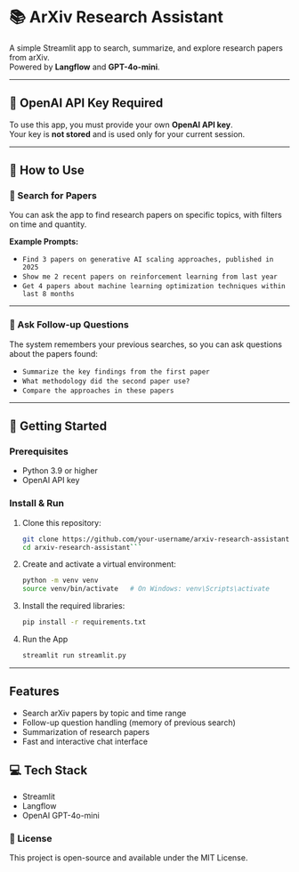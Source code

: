 # 📚 ArXiv Research Assistant

A simple Streamlit app to search, summarize, and explore research papers from arXiv.  
Powered by **Langflow** and **GPT-4o-mini**.

---

## 🔑 OpenAI API Key Required

To use this app, you must provide your own **OpenAI API key**.  
Your key is **not stored** and is used only for your current session.

---

## 🔧 How to Use

### 📝 Search for Papers
You can ask the app to find research papers on specific topics, with filters on time and quantity.

**Example Prompts:**
- `Find 3 papers on generative AI scaling approaches, published in 2025`
- `Show me 2 recent papers on reinforcement learning from last year`
- `Get 4 papers about machine learning optimization techniques within last 8 months`

---

### 💬 Ask Follow-up Questions
The system remembers your previous searches, so you can ask questions about the papers found:
- `Summarize the key findings from the first paper`
- `What methodology did the second paper use?`
- `Compare the approaches in these papers`

---

## 🚀 Getting Started

### Prerequisites
- Python 3.9 or higher
- OpenAI API key

### Install & Run
1. Clone this repository:
   ```bash
   git clone https://github.com/your-username/arxiv-research-assistant.git
   cd arxiv-research-assistant```

2. Create and activate a virtual environment:
   ```bash
   python -m venv venv
   source venv/bin/activate   # On Windows: venv\Scripts\activate

3. Install the required libraries:
   ```bash
   pip install -r requirements.txt

4. Run the App
   ```bash
   streamlit run streamlit.py

---

## Features
- Search arXiv papers by topic and time range
- Follow-up question handling (memory of previous search)
- Summarization of research papers
- Fast and interactive chat interface

## 💻 Tech Stack
- Streamlit
- Langflow
- OpenAI GPT-4o-mini

### 📜 License
This project is open-source and available under the MIT License.
